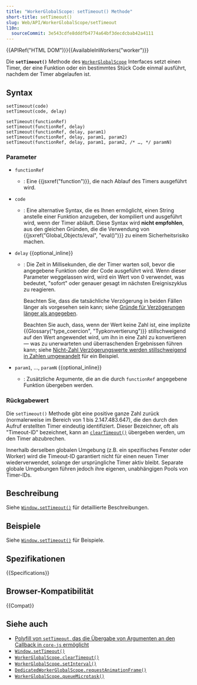 ```yaml
---
title: "WorkerGlobalScope: setTimeout() Methode"
short-title: setTimeout()
slug: Web/API/WorkerGlobalScope/setTimeout
l10n:
  sourceCommit: 3e543cdfe8dddfb4774a64bf3decdcbab42a4111
---
```


{{APIRef("HTML DOM")}}{{AvailableInWorkers("worker")}}

Die **`setTimeout()`** Methode des [`WorkerGlobalScope`](/de/docs/Web/API/WorkerGlobalScope) Interfaces setzt einen Timer, der eine Funktion oder ein bestimmtes Stück Code einmal ausführt, nachdem der Timer abgelaufen ist.

## Syntax

```js-nolint
setTimeout(code)
setTimeout(code, delay)

setTimeout(functionRef)
setTimeout(functionRef, delay)
setTimeout(functionRef, delay, param1)
setTimeout(functionRef, delay, param1, param2)
setTimeout(functionRef, delay, param1, param2, /* …, */ paramN)
```

### Parameter

- `functionRef`
  - : Eine {{jsxref("function")}}, die nach Ablauf des Timers ausgeführt wird.
- `code`
  - : Eine alternative Syntax, die es Ihnen ermöglicht, einen String anstelle einer Funktion anzugeben,
    der kompiliert und ausgeführt wird, wenn der Timer abläuft. Diese Syntax wird **nicht
    empfohlen**, aus den gleichen Gründen, die die Verwendung von
    {{jsxref("Global_Objects/eval", "eval()")}} zu einem Sicherheitsrisiko machen.
- `delay` {{optional_inline}}

  - : Die Zeit in Millisekunden, die der Timer warten soll, bevor
    die angegebene Funktion oder der Code ausgeführt wird. Wenn dieser Parameter weggelassen wird, wird ein Wert von 0
    verwendet, was bedeutet, "sofort" oder genauer gesagt im nächsten Ereigniszyklus zu reagieren.

    Beachten Sie, dass die tatsächliche Verzögerung in beiden Fällen länger als vorgesehen sein kann; siehe [Gründe für Verzögerungen länger als angegeben](/de/docs/Web/API/Window/setTimeout#reasons_for_delays_longer_than_specified).

    Beachten Sie auch, dass, wenn der Wert keine Zahl ist, eine implizite {{Glossary("type_coercion", "Typkonvertierung")}} stillschweigend auf den Wert angewendet wird, um ihn in eine Zahl zu konvertieren — was zu unerwarteten und überraschenden Ergebnissen führen kann; siehe [Nicht-Zahl Verzögerungswerte werden stillschweigend in Zahlen umgewandelt](/de/docs/Web/API/Window/setTimeout#non-number_delay_values_are_silently_coerced_into_numbers) für ein Beispiel.

- `param1`, …, `paramN` {{optional_inline}}
  - : Zusätzliche Argumente, die an die durch `functionRef` angegebene Funktion übergeben werden.

### Rückgabewert

Die `setTimeout()` Methode gibt eine positive ganze Zahl zurück (normalerweise im Bereich von 1 bis 2.147.483.647), die den durch den Aufruf erstellten Timer eindeutig identifiziert. Dieser Bezeichner, oft als "Timeout-ID" bezeichnet, kann an [`clearTimeout()`](/de/docs/Web/API/Window/clearTimeout) übergeben werden, um den Timer abzubrechen.

Innerhalb derselben globalen Umgebung (z.B. ein spezifisches Fenster oder Worker) wird die Timeout-ID garantiert nicht für einen neuen Timer wiederverwendet, solange der ursprüngliche Timer aktiv bleibt. Separate globale Umgebungen führen jedoch ihre eigenen, unabhängigen Pools von Timer-IDs.

## Beschreibung

Siehe [`Window.setTimeout()`](/de/docs/Web/API/Window/setTimeout) für detaillierte Beschreibungen.

## Beispiele

Siehe [`Window.setTimeout()`](/de/docs/Web/API/Window/setTimeout) für Beispiele.

## Spezifikationen

{{Specifications}}

## Browser-Kompatibilität

{{Compat}}

## Siehe auch

- [Polyfill von `setTimeout`, das die Übergabe von Argumenten an den Callback in `core-js` ermöglicht](https://github.com/zloirock/core-js#settimeout-and-setinterval)
- [`Window.setTimeout()`](/de/docs/Web/API/Window/setTimeout)
- [`WorkerGlobalScope.clearTimeout()`](/de/docs/Web/API/WorkerGlobalScope/clearTimeout)
- [`WorkerGlobalScope.setInterval()`](/de/docs/Web/API/WorkerGlobalScope/setInterval)
- [`DedicatedWorkerGlobalScope.requestAnimationFrame()`](/de/docs/Web/API/DedicatedWorkerGlobalScope/requestAnimationFrame)
- [`WorkerGlobalScope.queueMicrotask()`](/de/docs/Web/API/WorkerGlobalScope/queueMicrotask)
